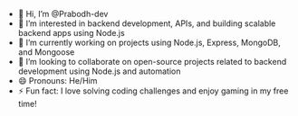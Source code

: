 - 👋 Hi, I’m @Prabodh-dev
- 👀 I’m interested in backend development, APIs, and building scalable backend apps using Node.js
- 🌱 I’m currently working on projects using Node.js, Express, MongoDB, and Mongoose
- 💞️ I’m looking to collaborate on open-source projects related to backend development using Node.js and automation
- 😄 Pronouns: He/Him
- ⚡ Fun fact: I love solving coding challenges and enjoy gaming in my free time!
